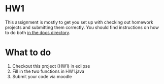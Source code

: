 # HW1

This assignment is mostly to get you set up with checking out homework
projects and submitting them correctly.  You should find instructions
on how to do both [in the docs directory](https://github.com/hewner/csse220/tree/master/Docs).

# What to do

1. Checkout this project (HW1) in eclipse
2. Fill in the two functions in HW1.java
3. Submit your code via moodle
